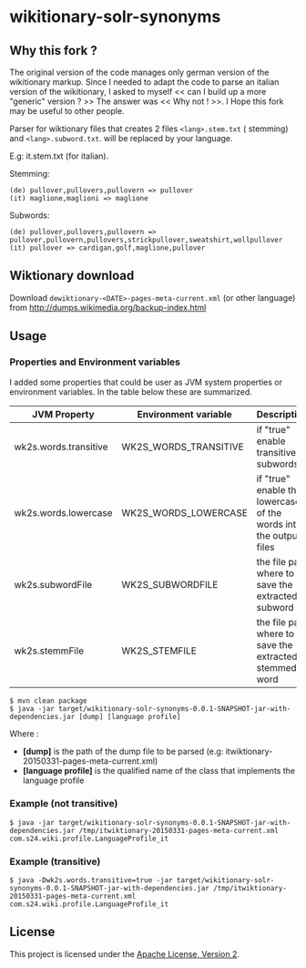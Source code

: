# wikitionary-solr-synonyms


## Why this fork ?
The original version of the code manages only german version of the wikitionary markup. Since I needed to adapt the code to parse an italian version of the wikitionary, I asked to myself << can I build up a more "generic" version ? >> The answer was << Why not ! >>. 
I Hope this fork may be useful to other people. 

Parser for wiktionary files that creates 2 files `<lang>.stem.txt` (<lang> stemming) and `<lang>.subword.txt`. <lang> will be replaced by your language.
 
E.g: it.stem.txt (for italian).

Stemming:
```
(de) pullover,pullovers,pullovern => pullover
(it) maglione,maglioni => maglione 
```

Subwords:
```
(de) pullover,pullovers,pullovern => pullover,pullovern,pullovers,strickpullover,sweatshirt,wollpullover
(it) pullover => cardigan,golf,maglione,pullover
```

## Wiktionary download

Download `dewiktionary-<DATE>-pages-meta-current.xml` (or other language) from http://dumps.wikimedia.org/backup-index.html

## Usage

### Properties and Environment variables
I added some properties that could be user as JVM system properties or environment variables. In the table below these are summarized.

JVM Property | Environment variable | Description | Defaults
------------ | ------------- | ------------- | ------------- 
wk2s.words.transitive | WK2S_WORDS_TRANSITIVE | if "true" enable transitive subwords | false
wk2s.words.lowercase | WK2S_WORDS_LOWERCASE | if "true" enable the lowercase of the words into the output files | true
wk2s.subwordFile | WK2S_SUBWORDFILE | the file path where to save the extracted subword | <lang>.subword.txt
wk2s.stemmFile | WK2S_STEMFILE | the file path where to save the extracted stemmed word | <lang>.stem.txt


	$ mvn clean package
	$ java -jar target/wikitionary-solr-synonyms-0.0.1-SNAPSHOT-jar-with-dependencies.jar [dump] [language profile]
    
Where :
- **[dump]** is the path of the dump file to be parsed (e.g: itwiktionary-20150331-pages-meta-current.xml)
- **[language profile]** is the qualified name of the class that implements the language profile

### Example (not transitive)
	
	$ java -jar target/wikitionary-solr-synonyms-0.0.1-SNAPSHOT-jar-with-dependencies.jar /tmp/itwiktionary-20150331-pages-meta-current.xml com.s24.wiki.profile.LanguageProfile_it

### Example (transitive)

	$ java -Dwk2s.words.transitive=true -jar target/wikitionary-solr-synonyms-0.0.1-SNAPSHOT-jar-with-dependencies.jar /tmp/itwiktionary-20150331-pages-meta-current.xml com.s24.wiki.profile.LanguageProfile_it





## License

This project is licensed under the [Apache License, Version 2](http://www.apache.org/licenses/LICENSE-2.0.html).

